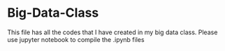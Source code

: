 # Big-Data-Class

This file has all the codes that I have created in my big data class. Please use jupyter notebook to compile the .ipynb files
